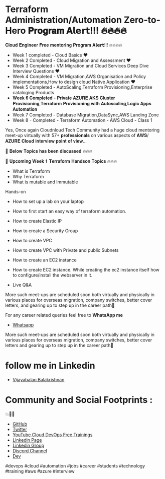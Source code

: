 # Terraform Administration/Automation Zero-to-Hero 𝐏𝐫𝐨𝐠𝐫𝐚𝐦 𝐀𝗹𝗲𝗿𝘁!!! 🔥🔥🔥🔥

𝐂𝐥𝐨𝐮𝐝 𝐄𝐧𝐠𝐢𝐧𝐞𝐞𝐫 𝐅𝐫𝐞𝐞 𝐦𝐞𝐧𝐭𝐨𝐫𝐢𝐧𝐠 𝐏𝐫𝐨𝐠𝐫𝐚𝐦 𝐀𝗹𝗲𝗿𝘁!!! 🔥🔥🔥🔥

- Week 1 completed - Cloud Basics ❤️
- Week 2 Completed - Cloud Migration and Assessment ❤️
- Week 3 Completed - VM Migration and Cloud Services Deep Dive Interview Questions ❤️
- Week 4 Completed - VM Migration,AWS Organisation and Policy implementations,How to design cloud Native Application  ❤️
- Week 5 Completed - AutoScaling,Terraform Provisioning,Enterprise cataloging Products
- 𝐖𝐞𝐞𝐤 𝟔 𝐂𝐨𝐦𝐩𝐥𝐞𝐭𝐞𝐝 - 𝐏𝐫𝐢𝐯𝐚𝐭𝐞 𝐀𝐙𝐔𝐑𝐄 𝐀𝐊𝐒 𝐂𝐥𝐮𝐬𝐭𝐞𝐫 𝐏𝐫𝐨𝐯𝐢𝐬𝐢𝐨𝐧𝐢𝐧𝐠,𝐓𝐞𝐫𝐫𝐚𝐟𝐨𝐫𝐦 𝐏𝐫𝐨𝐯𝐢𝐬𝐢𝐨𝐧𝐢𝐧𝐠 𝐰𝐢𝐭𝐡 𝐀𝐮𝐭𝐨𝐬𝐜𝐚𝐥𝐢𝐧𝐠,𝐋𝐨𝐠𝐢𝐜 𝐀𝐩𝐩𝐬 𝐀𝐮𝐭𝐨𝐦𝐚𝐭𝐢𝐨𝐧
- Week 7 Completed - Database Migration,DataSync,AWS Landing Zone
- Week 8 - Completed - Terraform Automation - AWS Cloud - Class 1


Yes, Once again Cloudnloud Tech Community had a huge cloud mentoring meet-up virtually with 57+ 𝐩𝐫𝐨𝐟𝐞𝐬𝐬𝐢𝐨𝐧𝐚𝐥𝐬 on various aspects of 𝐀𝐖𝐒/𝐀𝐙𝐔𝐑𝐄 𝐂𝐥𝐨𝐮𝐝 𝐢𝐧𝐭𝐞𝐫𝐯𝐢𝐞𝐰 𝐩𝐨𝐢𝐧𝐭 𝐨𝐟 𝐯𝐢𝐞𝐰...

🎯 𝐁𝐞𝐥𝐨𝐰 𝐓𝐨𝐩𝐢𝐜𝐬 𝐡𝐚𝐬 𝐛𝐞𝐞𝐧 𝐝𝐢𝐬𝐜𝐮𝐬𝐬𝐞𝐝 🔥🔥🔥


🎯 𝐔𝐩𝐜𝐨𝐦𝐢𝐧𝐠 𝐖𝐞𝐞𝐤 𝟏 𝐓𝐞𝐫𝐫𝐚𝐟𝐨𝐫𝐦 𝐇𝐚𝐧𝐝𝐬𝐨𝐧 𝐓𝐨𝐩𝐢𝐜𝐬 🔥🔥🔥

- What is Terraform
- Why Terraform
- What is mutable and Immutable

Hands-on

- How to set up a lab on your laptop
- How to first start an easy way of terraform automation.
- How to create Elastic IP
- How to create a Security Group
- How to create VPC
- How to create VPC with Private and public Subnets
- How to create an EC2 instance
- How to create EC2 instance. While creating the ec2 instance itself how to configure/install the webserver in it.

- Live Q&A

More such meet-ups are scheduled soon both virtually and physically in various places for overseas migration, company switches, better cover letters, and gearing up to step up in the career path💯



For any career related queries feel free to  **WhatsApp me**

- [Whatsapp](https://wa.me/message/2EM3VEAMEMVHP1)

More such meet-ups are scheduled soon both virtually and physically in various places for overseas migration, company switches, better cover letters and gearing up to step up in the career path💯

# follow me in Linkedin

- [Vijayabalan Balakrishnan ](https://www.linkedin.com/in/vijaystack/)
# Community and Social Footprints :  

💥🧑‍💻 

- [GitHub](https://github.com/cloudnloud)
- [Twitter](https://twitter.com/cloudnloud)
- [YouTube Cloud DevOps Free Trainings](https://www.youtube.com/c/CloudnLoud)
- [Linkedin Page](https://www.linkedin.com/company/cloudnloud/)
- [Linkedin Group](https://www.linkedin.com/groups/9124202/)
- [Discord Channel](https://discord.com/invite/vbjRQGVhuF)
- [Dev](https://dev.to/cloudnloud)

#devops #cloud #automation #jobs #career #students #technology #training #aws #azure #interview
